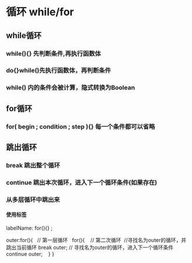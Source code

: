 # 循环 while/for

## while循环

### while(){} 先判断条件,再执行函数体

### do{}while()先执行函数体，再判断条件

### while() 内的条件会被计算，隐式转换为Boolean

## for循环

### for( begin ; condition ; step ){} 每一个条件都可以省略

## 跳出循环

### break 跳出整个循环

### continue 跳出本次循环，进入下一个循环条件(如果存在)

### 从多层循环中跳出来

#### 使用标签
labelName: for(){} ;


outer:for(){
  // 第一层循环
  for(){
   // 第二次循环 
//寻找名为outer的循环，并跳出当前循环
	break outer;
// 寻找名为outer的循环，进入下一个循环条件
	continue outer; 
  }
}
